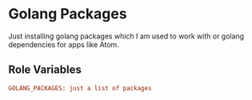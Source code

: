 Golang Packages
=========

Just installing golang packages which I am used to work with or golang dependencies for apps like Atom.


Role Variables
--------------

```ini
GOLANG_PACKAGES: just a list of packages
```
